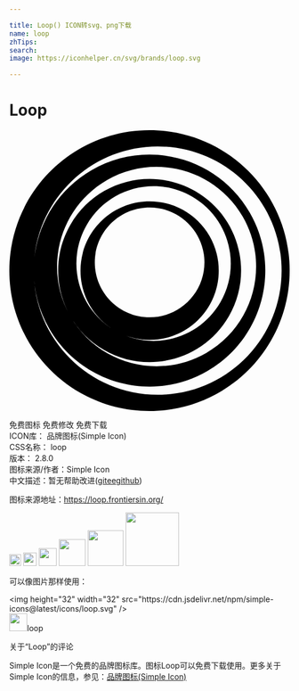 ```yaml
---

title: Loop() ICON转svg、png下载
name: loop
zhTips: 
search: 
image: https://iconhelper.cn/svg/brands/loop.svg

---
```


# Loop  <small style="font-size: 60%;font-weight: 100"></small>

<div id="svg" class="svg-wrap">
<svg role="img" viewBox="0 0 24 24" xmlns="http://www.w3.org/2000/svg"><title>Loop icon</title><path d="M12,0C5.371,0,0,5.371,0,12s5.371,12,12,12s12-5.371,12-12C24.011,5.371,18.629,0,12,0z M12.7,22.611 C6.837,22.611,2.089,17.863,2.089,12S6.837,1.389,12.7,1.389S23.311,6.137,23.311,12S18.563,22.611,12.7,22.611z M7.045,3.413 c-4.747,2.735-6.366,8.795-3.632,13.542c2.735,4.737,8.806,6.366,13.542,3.632c4.747-2.735,6.366-8.806,3.632-13.542 C17.852,2.297,11.792,0.678,7.045,3.413z M16.868,19.034c-4.08,2.352-9.287,0.952-11.639-3.118 c-2.352-4.08-0.952-9.287,3.118-11.639c4.08-2.352,9.287-0.952,11.639,3.118C22.337,11.464,20.948,16.682,16.868,19.034z  M5.229,8.084c-2.166,3.741-0.875,8.532,2.866,10.687c3.741,2.166,8.532,0.875,10.698-2.866s0.875-8.532-2.866-10.687 C12.175,3.063,7.384,4.343,5.229,8.084z M18.071,14.702c-1.827,3.161-5.863,4.244-9.025,2.417 c-3.161-1.827-4.244-5.863-2.418-9.025s5.863-4.244,9.025-2.418C18.815,7.493,19.898,11.541,18.071,14.702z M6.093,12 c0,3.271,2.647,5.918,5.918,5.918s5.918-2.647,5.918-5.918s-2.647-5.918-5.918-5.918C8.74,6.082,6.093,8.729,6.093,12z  M16.704,11.3c0,2.593-2.1,4.693-4.693,4.693s-4.693-2.1-4.693-4.693s2.1-4.693,4.693-4.693C14.593,6.607,16.704,8.707,16.704,11.3 z"/></svg>
</div>
<detail full-name='loop'></detail>

<div class="detail-page">
<p>
<span><span class="badge-success badge">免费图标</span> <span class="badge-success badge">免费修改</span>  <span class="badge-success badge">免费下载</span> </span>
<br/>
<span>
ICON库：
<span class="badge-secondary badge">品牌图标(Simple Icon)</span> 
</span>
<br/>
<span>
CSS名称：
<span class="badge-secondary badge">loop</span> 
</span>

<br/>
<span>
版本：
<span class="badge-secondary badge">2.8.0</span> 
</span>
<br/>
<span>图标来源/作者：<span class="badge-light badge">Simple Icon</span></span> 
<br/>
<span class="zh-detail">中文描述：暂无<span class="help-link"><span>帮助改进</span>(<a href="https://gitee.com/liuwave/icon-helper/edit/master/json/brands/loop.json" target="_blank" rel="noopener noreferrer">gitee</a><a href="https://github.com/liuwave/icon-helper/edit/master/json/brands/loop.json" target="_blank" rel="noopener noreferrer">github</a></span>)</span><br/>
</p>
</div><div class="description description alert alert-light"><p>图标来源地址：<a href="https://loop.frontiersin.org/" target="_blank" rel="noopener noreferrer">https://loop.frontiersin.org/</a></p></div>
<div class="alert alert-dark">
<img height="21" width="21" src="https://cdn.jsdelivr.net/npm/simple-icons@latest/icons/loop.svg" />
<img height="24" width="24" src="https://cdn.jsdelivr.net/npm/simple-icons@latest/icons/loop.svg" />
<img height="32" width="32" src="https://cdn.jsdelivr.net/npm/simple-icons@latest/icons/loop.svg" />
<img height="48" width="48" src="https://cdn.jsdelivr.net/npm/simple-icons@latest/icons/loop.svg" />
<img height="64" width="64" src="https://cdn.jsdelivr.net/npm/simple-icons@latest/icons/loop.svg" />
<img height="96" width="96" src="https://cdn.jsdelivr.net/npm/simple-icons@latest/icons/loop.svg" />

</div>
<div>
  <p>可以像图片那样使用：    
  </p>
  <div class="alert alert-primary" style="font-size: 14px">
    &lt;img height="32" width="32" src="https://cdn.jsdelivr.net/npm/simple-icons@latest/icons/loop.svg" /&gt;
    <copy-btn content='<img height="32" width="32" src="https://cdn.jsdelivr.net/npm/simple-icons@latest/icons/loop.svg" />'></copy-btn>
  </div>
  <div class="alert alert-secondary">
    <img height="32" width="32" src="https://cdn.jsdelivr.net/npm/simple-icons@latest/icons/loop.svg" />loop
    <copy-btn content="loop" btn-title="复制图标名称"></copy-btn>
  </div>
</div>

<Vssue title="关于“Loop”的评论" >关于“Loop”的评论</Vssue>


<div><p>Simple Icon是一个免费的品牌图标库。图标Loop可以免费下载使用。更多关于  Simple Icon的信息，参见：<a target="_blank" href="https://iconhelper.cn/brands.html">品牌图标(Simple Icon)</a>
</p></div>
